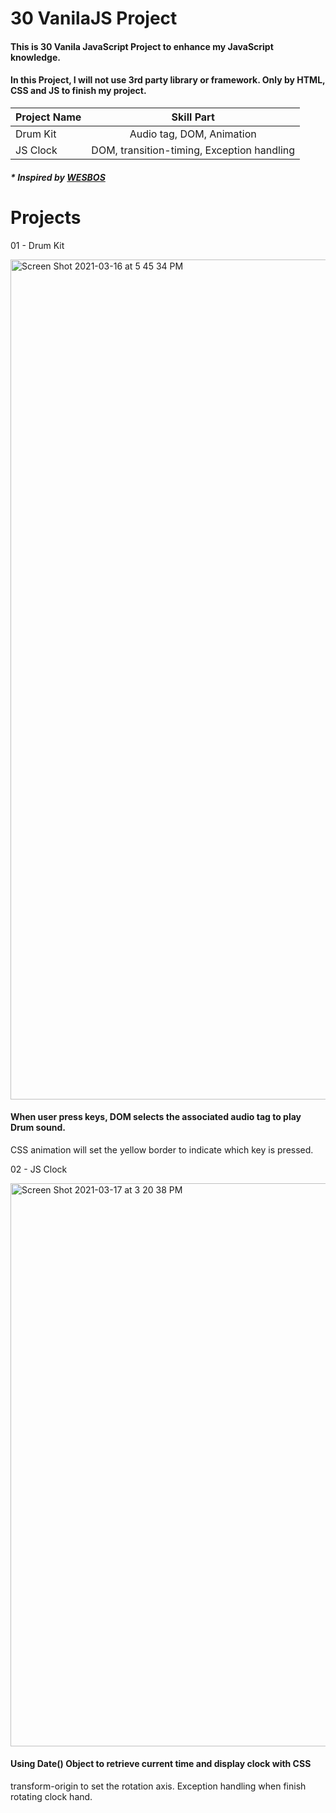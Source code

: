 # 30 VanilaJS Project


#### This is 30 Vanila JavaScript Project to enhance my JavaScript knowledge.
#### In this Project, I will not use 3rd party library or framework. Only by HTML, CSS and JS to finish my project.


| Project Name | Skill Part |
|:--|:--:|
| Drum Kit| Audio tag, DOM, Animation |
| JS Clock| DOM, transition-timing, Exception handling |






##### * Inspired by [ WESBOS ](https://wesbos.com/courses) 


# Projects


01 - Drum Kit

<img width="1344" alt="Screen Shot 2021-03-16 at 5 45 34 PM" src="https://user-images.githubusercontent.com/80735153/111384487-f1c32a00-867f-11eb-8bd2-c4b45bfdb1f0.png">

#### When user press keys, DOM selects the associated audio tag to play Drum sound.
CSS animation will set the yellow border to indicate which key is pressed.


02 - JS Clock

<img width="901" alt="Screen Shot 2021-03-17 at 3 20 38 PM" src="https://user-images.githubusercontent.com/80735153/111525824-648ddd00-8734-11eb-9bbd-8493a3f0a22b.png">

#### Using Date() Object to retrieve current time and display clock with CSS
transform-origin to set the rotation axis.
Exception handling when finish rotating clock hand.
